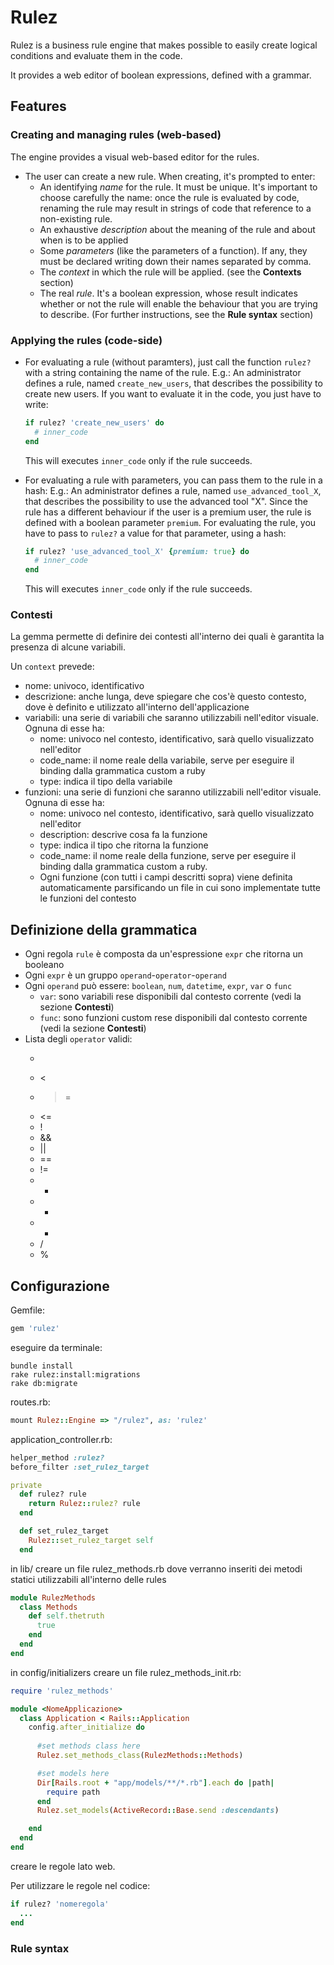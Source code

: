 # Rulez

Rulez is a business rule engine that makes possible to easily create logical conditions and evaluate them in the code.

It provides a web editor of boolean expressions, defined with a grammar.

## Features

### Creating and managing rules (web-based)
The engine provides a visual web-based editor for the rules.

* The user can create a new rule. When creating, it's prompted to enter:
  * An identifying *name* for the rule. It must be unique. It's important to choose carefully the name: once the rule is evaluated by code, renaming the rule may result in strings of code that reference to a non-existing rule.
  * An exhaustive *description* about the meaning of the rule and about when is to be applied
  * Some *parameters* (like the parameters of a function). If any, they must be declared writing down their names separated by comma.
  * The *context* in which the rule will be applied. (see the **Contexts** section)
  * The real *rule*. It's a boolean expression, whose result indicates whether or not the rule will enable the behaviour that you are trying to describe. (For further instructions, see the **Rule syntax** section)

### Applying the rules (code-side)
* For evaluating a rule (without paramters), just call the function `rulez?` with a string containing the name of the rule.
  E.g.: An administrator defines a rule, named `create_new_users`, that describes the possibility to create new users.
  If you want to evaluate it in the code, you just have to write:
  ```ruby
  if rulez? 'create_new_users' do
    # inner_code
  end
  ```
  This will executes `inner_code` only if the rule succeeds.

* For evaluating a rule with parameters, you can pass them to the rule in a hash:
  E.g.: An administrator defines a rule, named `use_advanced_tool_X`, that describes the possibility to use the advanced tool "X".
  Since the rule has a different behaviour if the user is a premium user, the rule is defined with a boolean parameter `premium`.
  For evaluating the rule, you have to pass to `rulez?` a value for that parameter, using a hash:
  ```ruby
  if rulez? 'use_advanced_tool_X' {premium: true} do
    # inner_code
  end
  ```
  This will executes `inner_code` only if the rule succeeds.



### Contesti
La gemma permette di definire dei contesti all'interno dei quali è garantita la presenza di alcune variabili.

Un `context` prevede:
* nome: univoco, identificativo
* descrizione: anche lunga, deve spiegare che cos'è questo contesto, dove è definito e utilizzato all'interno dell'applicazione
* variabili: una serie di variabili che saranno utilizzabili nell'editor visuale. Ognuna di esse ha:
  * nome: univoco nel contesto, identificativo, sarà quello visualizzato nell'editor
  * code_name: il nome reale della variabile, serve per eseguire il binding dalla grammatica custom a ruby
  * type: indica il tipo della variabile
* funzioni: una serie di funzioni che saranno utilizzabili nell'editor visuale. Ognuna di esse ha:
  * nome: univoco nel contesto, identificativo, sarà quello visualizzato nell'editor
  * description: descrive cosa fa la funzione
  * type: indica il tipo che ritorna la funzione
  * code_name: il nome reale della funzione, serve per eseguire il binding dalla grammatica custom a ruby.
  * Ogni funzione (con tutti i campi descritti sopra) viene definita automaticamente parsificando un file in cui sono implementate tutte le funzioni del contesto

## Definizione della grammatica

* Ogni regola `rule` è composta da un'espressione `expr` che ritorna un booleano
* Ogni `expr` è un gruppo `operand`-`operator`-`operand`
* Ogni `operand` può essere: `boolean`, `num`, `datetime`, `expr`, `var` o `func`
  * `var`: sono variabili rese disponibili dal contesto corrente (vedi la sezione **Contesti**)
  * `func`: sono funzioni custom rese disponibili dal contesto corrente (vedi la sezione **Contesti**)
* Lista degli `operator` validi:
  * >
  * <
  * >=
  * <=
  * !
  * &&
  * ||
  * ==
  * !=
  * +
  * -
  * *
  * /
  * %

## Configurazione

Gemfile:

```ruby
gem 'rulez'
```

eseguire da terminale:

```
bundle install
rake rulez:install:migrations
rake db:migrate
```

routes.rb:
```ruby
mount Rulez::Engine => "/rulez", as: 'rulez'
```

application_controller.rb:
```ruby
helper_method :rulez?
before_filter :set_rulez_target

private
  def rulez? rule
    return Rulez::rulez? rule
  end

  def set_rulez_target
    Rulez::set_rulez_target self
  end
```

in lib/ creare un file rulez_methods.rb dove verranno inseriti dei metodi statici utilizzabili all'interno delle rules
```ruby
module RulezMethods
  class Methods
    def self.thetruth
      true
    end
  end
end
```

in config/initializers creare un file rulez_methods_init.rb:
```ruby
require 'rulez_methods'

module <NomeApplicazione>
  class Application < Rails::Application
    config.after_initialize do
      
      #set methods class here
      Rulez.set_methods_class(RulezMethods::Methods)

      #set models here
      Dir[Rails.root + "app/models/**/*.rb"].each do |path|
        require path
      end
      Rulez.set_models(ActiveRecord::Base.send :descendants)

    end
  end
end
```

creare le regole lato web.

Per utilizzare le regole nel codice:

```ruby
if rulez? 'nomeregola'
  ...
end
```

### Rule syntax 